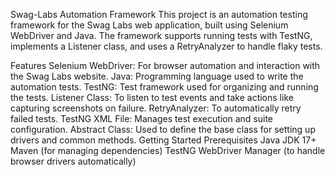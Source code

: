 Swag-Labs Automation Framework
This project is an automation testing framework for the Swag Labs web application, built using Selenium WebDriver and Java. The framework supports running tests with TestNG, implements a Listener class, and uses a RetryAnalyzer to handle flaky tests.

Features
Selenium WebDriver: For browser automation and interaction with the Swag Labs website.
Java: Programming language used to write the automation tests.
TestNG: Test framework used for organizing and running the tests.
Listener Class: To listen to test events and take actions like capturing screenshots on failure.
RetryAnalyzer: To automatically retry failed tests.
TestNG XML File: Manages test execution and suite configuration.
Abstract Class: Used to define the base class for setting up drivers and common methods.
Getting Started
Prerequisites
Java JDK 17+
Maven (for managing dependencies)
TestNG
WebDriver Manager (to handle browser drivers automatically)
